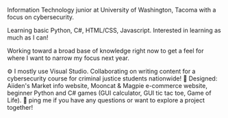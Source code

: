 Information Technology junior at University of Washington, Tacoma with a focus on cybersecurity.

Learning basic Python, C#, HTML/CSS, Javascript. Interested in learning as much as I can!

Working toward a broad base of knowledge right now to get a feel for where I want to narrow my focus next year.

⚙️ I mostly use Visual Studio. Collaborating on writing content for a cybersecurity course for criminal justice students nationwide!
💅 Designed: Aiiden's Market info website, Mooncat & Magpie e-commerce website, beginner Python and C# games (GUI calculator, GUI tic tac toe, Game of Life).
💬 ping me if you have any questions or want to explore a project together!
